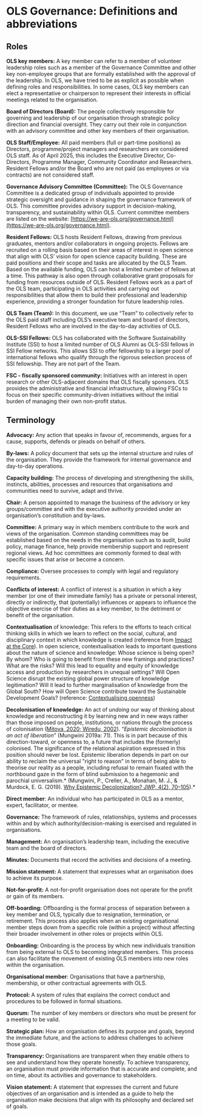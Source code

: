 # OLS Governance: Definitions and abbreviations

## Roles

**OLS key members:** A key member can refer to a member of volunteer leadership roles such as a member of the Governance Committee and other key non-employee groups that are formally established with the approval of the leadership. In OLS, we have tried to be as explicit as possible when defining roles and responsibilities. In some cases, OLS key members can elect a representative or chairperson to represent their interests in official meetings related to the organisation.

**Board of Directors (Board):** The people collectively responsible for governing and leadership of our organisation through strategic policy direction and financial oversight. They carry out their role in conjunction with an advisory committee and other key members of their organisation. 

**OLS Staff/Employee:** All paid members (full or part-time positions) as Directors, programme/project managers and researchers are considered OLS staff. As of April 2025, this includes the Executive Director, Co-Directors, Programme Manager, Community Coordinator and Researchers. Resident Fellows and/or the Board who are not paid (as employees or via contracts) are not considered staff.

**Governance Advisory Committee (Committee):** The OLS Governance Committee is a dedicated group of individuals appointed to provide strategic oversight and guidance in shaping the governance framework of OLS. This committee provides advisory support in decision-making, transparency, and sustainability within OLS.  Current committee members are listed on the website: [https://we-are-ols.org/governance.html](https://we-are-ols.org/governance.html). 

**Resident Fellows:** OLS hosts Resident Fellows, drawing from previous graduates, mentors and/or collaborators in ongoing projects. Fellows are recruited on a rolling basis based on their areas of interest in open science that align with OLS’ vision for open science capacity building. These are paid positions and their scope and tasks are allocated by the OLS Team. Based on the available funding, OLS can host a limited number of fellows at a time. This pathway is also open through collaborative grant proposals for funding from resources outside of OLS. Resident Fellows work as a part of the OLS team, participating in OLS activities and carrying out responsibilities that allow them to build their professional and leadership experience, providing a stronger foundation for future leadership roles. 

**OLS Team (Team):** In this document, we use “Team” to collectively refer to the OLS paid staff including OLS’s executive team and board of directors, Resident Fellows who are involved in the day-to-day activities of OLS.

**OLS-SSI Fellows:** OLS has collaborated with the Software Sustainability Institute (SSI) to host a limited number of OLS Alumni as OLS-SSI fellows in SSI Fellow networks. This allows SSI to offer fellowship to a larger pool of international fellows who qualify through the rigorous selection process of SSI fellowship. They are not part of the  Team.

**FSC - fiscally sponsored community:** Initiatives with an interest in open research or other OLS-adjacent domains that OLS fiscally sponsors. OLS provides the administrative and financial infrastructure, allowing FSCs to focus on their specific community-driven initiatives without the initial burden of managing their own non-profit status.


## Terminology

**Advocacy:** Any action that speaks in favour of, recommends, argues for a cause, supports, defends or pleads on behalf of others.

**By-laws:** A policy document that sets up the internal structure and rules of the organisation. They provide the framework for internal governance and day-to-day operations.

**Capacity building:** ​​The process of developing and strengthening the skills, instincts, abilities, processes and resources that organisations and communities need to survive, adapt and thrive.

**Chair:** A person appointed to manage the business of the advisory or key groups/committee and with the executive authority provided under an organisation’s constitution and by-laws.

**Committee:** A primary way in which members contribute to the work and views of the organisation. Common standing committees may be established based on the needs in the organisation such as to audit, build policy, manage finance, help provide membership support and represent regional views. Ad hoc committees are commonly formed to deal with specific issues that arise or become a concern.

**Compliance:** Oversee processes to comply with legal and regulatory requirements.

**Conflicts of interest:** A conflict of interest is a situation in which a key member (or one of their immediate family) has a private or personal interest, directly or indirectly, that (potentially) influences or appears to influence the objective exercise of their duties as a key member, to the detriment or benefit of the organisation.

**Contextualisation** of knowledge: This refers to the efforts to teach critical thinking skills in which we learn to reflect on the social, cultural, and disciplinary context in which knowledge is created (reference from [Impact at the Core](https://www.eur.nl/en/impactatthecore/inclusive-education/contextualization-knowledge)). In open science, contextualisation leads to important questions about the nature of science and knowledge: Whose science is being open? By whom? Who is going to benefit from these new framings and practices? What are the risks? Will this lead to equality and equity of knowledge access and production by researchers in unequal settings? Will Open Science disrupt the existing global power structure of knowledge legitimation? Will it lead to further marginalisation of knowledge from the Global South? How will Open Science contribute toward the Sustainable Development Goals? (reference: [Contextualising openness](https://idrc-crdi.ca/sites/default/files/openebooks/Contextualizing-Openness/9781552506110.html))

**Decolonisation of knowledge:** An act of *undoing* our way of thinking about knowledge and reconstructing it by learning new and in new ways rather than those imposed on people, institutions, or nations through the process of colonisation ([Mitova, 2020](https://www.tandfonline.com/doi/abs/10.1080/05568641.2020.1779606);[ Wiredu, 2002](https://philpapers.org/rec/WIRCDA-2)). “*Epistemic decolonisation is an act of liberation*” (Mungwini 2019a: 71). This is in part because of this direction-toward, or openness to, a future that includes the (formerly) colonised. The significance of the relational aspiration expressed in this position should never be lost. Epistemic liberation depends in part on our ability to reclaim the universal "right to reason" in terms of being able to theorise our reality as a people, including refusal to remain fixated with the northbound gaze in the form of blind submission to a hegemonic and parochial universalism.* (Mungwini, P., Creller, A., Monahan, M. J., & Murdock, E. G. (2019). [Why Epistemic Decolonization? JWP, 4(2), 70–105](https://scholarworks.iu.edu/iupjournals/index.php/jwp/article/view/3116)).*

**Direct member**: An individual who has participated in OLS as a mentor, expert, facilitator, or mentee.

**Governance:** The framework of rules, relationships, systems and processes within and by which authority/decision-making is exercised and regulated in organisations.

**Management:** An organisation’s leadership team, including the executive team and the board of directors.

**Minutes:** Documents that record the activities and decisions of a meeting.

**Mission statement:** A statement that expresses what an organisation does to achieve its purpose.

**Not-for-profit:** A not-for-profit organisation does not operate for the profit or gain of its members.

**Off-boarding:** Offboarding is the formal process of separation between a key member and OLS, typically due to resignation, termination, or retirement. This process also applies when an existing organisational member steps down from a specific role (within a project) without affecting their broader involvement in other roles or projects within OLS.

**Onboarding:** Onboarding is the process by which new individuals transition from being external to OLS to becoming integrated members. This process can also facilitate the movement of existing OLS members into new roles within the organisation.

**Organisational member**: Organisations that have a partnership, membership, or other contractual agreements with OLS. 

**Protocol:** A system of rules that explains the correct conduct and procedures to be followed in formal situations.

**Quorum:** The number of key members or directors who must be present for a meeting to be valid.

**Strategic plan:** How an organisation defines its purpose and goals, beyond the immediate future, and the actions to address challenges to achieve those goals. 

**Transparency:** Organisations are transparent when they enable others to see and understand how they operate honestly. To achieve transparency, an organisation must provide information that is accurate and complete, and on time, about its activities and governance to stakeholders. 

**Vision statement:** A statement that expresses the current and future objectives of an organisation and is intended as a guide to help the organisation make decisions that align with its philosophy and declared set of goals.
